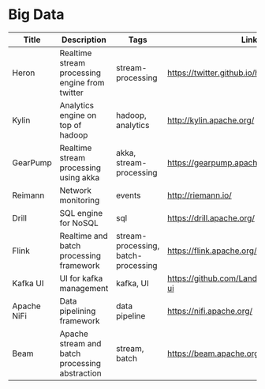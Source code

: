# Big Data

Title | Description | Tags | Link
------------ | ------------- | ---------- | --------------
Heron | Realtime stream processing engine from twitter | stream-processing | https://twitter.github.io/heron/
Kylin | Analytics engine on top of hadoop | hadoop, analytics | http://kylin.apache.org/
GearPump | Realtime stream processing using akka | akka, stream-processing | https://gearpump.apache.org/overview.html
Reimann | Network monitoring | events | http://riemann.io/
Drill | SQL engine for NoSQL | sql | https://drill.apache.org/
Flink| Realtime and batch processing framework | stream-processing, batch-processing | https://flink.apache.org/
Kafka UI | UI for kafka management | kafka, UI | https://github.com/Landoop/kafka-topics-ui
Apache NiFi | Data pipelining framework | data pipeline | https://nifi.apache.org/
Beam | Apache stream and batch processing abstraction | stream, batch | https://beam.apache.org/
